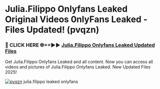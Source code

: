 # Julia.Filippo Onlyfans Leaked Original Videos 0nlyFans Leaked - Files Updated! (pvqzn)

<h3>🔴 CLICK HERE 🌐==►► <a href="https://tinyurl.com/2jnfzry5" rel="nofollow">Julia.Filippo Onlyfans Leaked Updated Files</a></h3>

Get Julia.Filippo Onlyfans Leaked and all content. Now you can access all videos and pictures of Julia.Filippo Onlyfans Leaked. New Updated Files 2025!

[![pvqzn](https://i.imgur.com/GyGTBgg.gif)](https://tinyurl.com/2jnfzry5)
julia.filippo leaked onlyfans